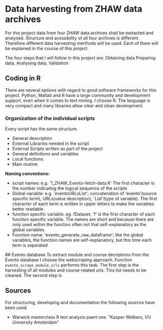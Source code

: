 # Data harvesting from ZHAW data archives
For this project data from four ZHAW data archives shall be extracted and analysed.
Structure and acessibility of all four archives is different. Therefore different data harvesting merthods will be used. Each of them will be explained
in the course of this project.

The four steps that I will follow in this project are: Obtaining data Preparing data, Analysing data, Validation

## Coding in R
There are several options with regard to good software frameworks for this project. Python, Matlab and R have a large community and development support, even when it comes to text mining. I choose R. The language is very compact and many libraries allow clear and clean development.

### Organization of the individual scripts
Every script has the same structure.
- General description 
- External Libraries needed in the script
- External Scripts written as part of the project
- General definitions and variables
- Local functions
- Main routine

**Naming conventions:** 
- script names: e.g. '1_ZHAW_Evento-fetch-data.R' The first character is the number indicating the logical sequence of the scripts
- Global variable: e.g. 'eventoURLsList'; concatenation of 'evento'(source specific term), URLs(value description), 'List'(type of variable). The first character of each term is written in upper letters to make the variables better readable.  
- function specific variable: eg. fDataset; 'f' is the first character of each function specific variable. The names are short and because there are only used within the function often not that self-explanatory as the global variables.
- Function name: 'evento_generate_raw_dataframe'; like the global variables, the function names are self-explanatory, but this time each term is seperated

## Evento database
To extract module and course decriptions from the Evento database I choose the webscraping approach. Function `evento_scrape_module_urls` performs this task.
The first step is the harvesting of all modules and course related urls. This list needs to be cleaned. 
The second step is 

## Sources

For structuring, developing and documentation the following sources have been used. 
- Warwick masterclass R text analysis paert one. "Kasper Welbers, VU University Amsterdam"
